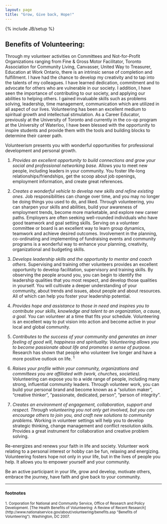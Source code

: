 ```yaml
---
layout: page
title: "Grow, Give back, Hope!"
---
```

{% include JB/setup %}


## Benefits of Volunteering:

Through my volunteer activities on Committees and Not-for-Profit Organizations ranging from Fine & Gross Motor Facilitator, Toronto Association for Community Living, Canvasser, United Way to Treasurer, Education at Work Ontario, there is an intrinsic sense of completion and fulfillment.  I have had the chance to develop my creativity and to tap into the talents of my colleagues.  I have learned dedication, commitment and to advocate for others who are vulnerable in our society.  I addition, I have seen the importance of contributing to our society, and applying our abilities to helping others. I gained invaluable skills such as problems solving, leadership, time management, communication which are utilized in all aspect of our lives. Volunteering has been an excellent medium to spiritual growth and intellectual stimulation. As a Career Educator, previously at the University of Toronto and currently in the co-op program at the University of Waterloo, I have been blessed with the opportunity to inspire students and provide them with the tools and building blocks to determine their career path.

Volunteerism presents you with wonderful opportunities for professional development and personal growth.

1. *Provides an excellent opportunity to build connections and grow your social and professional networking base.*  Allows you to meet new people, including leaders in your community.  You foster life-long relationships/friendships, get the scoop about job openings, employment information, and create great references.

2. *Creates a wonderful vehicle to develop new skills and refine existing ones.*  Job responsibilities can change over time, and you may no longer be doing things you used to do, and liked.  Through volunteering, you can sharpen your skills and abilities, build your awareness of employment trends, become more marketable, and explore new career paths.  Employers are often seeking well-rounded individuals who have good teamwork and goal setting skills. Serving on a volunteer committee or board is an excellent way to learn group dynamics, teamwork and achieve desired outcomes.  Involvement in the planning, co-ordinating and implementing of fundraising events and community programs is a wonderful way to enhance your planning, creativity, organizational and budgeting skills.

3. *Develops leadership skills and the opportunity to mentor and coach others.*  Supervising and training other volunteers provides an excellent opportunity to develop facilitation, supervisory and training skills. By observing the people around you, you can begin to identify the leadership qualities that you most respect, and develop those qualities in yourself.  You will cultivate a deeper understanding of your community, about trends and issues, about people and about resources. All of which can help you foster your leadership potential.

4. *Provides hope and assistance to those in need and inspires you to contribute your skills, knowledge and talent to an organization, a cause, a goal.*  You can volunteer at a time that fits your schedule. Volunteering is an excellent way to put vision into action and become active in your local and global community.

5. *Contributes to the success of your community and generates an inner feeling of good will, happiness and spirituality.  Volunteering allows you to become passionate about life and promotes a sense of purpose.* Research has shown that people who volunteer live longer and have a more positive outlook on life. <sup>1</sup>

6. *Raises your profile within your community, organizations and committees you are affiliated with (work, churches, societies).*  Volunteering can expose you to a wide range of people, including many strong, influential community leaders.  Through volunteer work, you can build your personal brand and become known as a “solution maker”, “creative thinker”, “passionate, dedicated, person”, “person of integrity”.

7. *Creates an environment of engagement, collaboration, support and respect.  Through volunteering you not only get involved, but you can encourage others to join you, and craft new solutions to community problems.*  Working in volunteer settings will help you to develop strategic thinking, change management and conflict resolution skills.  Provides a great instrument for collaboration and creative problem solving.


Re-energizes and renews your faith in life and society.  Volunteer work relating to a personal interest or hobby can be fun, relaxing and energizing.  Volunteering fosters hope not only in your life, but in the lives of people you help.  It allows you to empower yourself and your community.

Be an active participant in your life, grow and develop, motivate others, embrace the journey, have faith and give back to your community.

----

#### footnotes
<sup>
1.  Corporation for National and Community Service, Office of Research and Policy Development. [The Health Benefits of Volunteering: A Review of Recent Research](http://www.nationalservice.gov/about/volunteering/benefits.asp "Benefits of Volunteering"). Washington, DC 2007.
</sup>